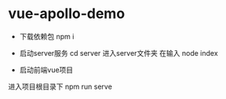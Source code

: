 # vue-apollo-demo

- 下载依赖包 npm i 

- 启动server服务
cd server   进入server文件夹 在输入 node index

- 启动前端vue项目

进入项目根目录下 npm run serve

<!-- ## Project setup
```
npm install 
```

### Compiles and hot-reloads for development
```
npm run serve
```

### Compiles and minifies for production
```
npm run build
```

### Lints and fixes files
```
npm run lint
```

### Customize configuration -->
